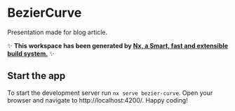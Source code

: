 # BezierCurve

Presentation made for blog article. 

✨ **This workspace has been generated by [Nx, a Smart, fast and extensible build system.](https://nx.dev)** ✨

## Start the app

To start the development server run `nx serve bezier-curve`. Open your browser and navigate to http://localhost:4200/. Happy coding!

